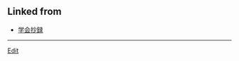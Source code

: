 ---
---
## Linked from

* [学会抄録](学会抄録.md)


----
[Edit](https://github.com/vitroid/vitroid.github.io/edit/master/MD/学会抄録.md)
